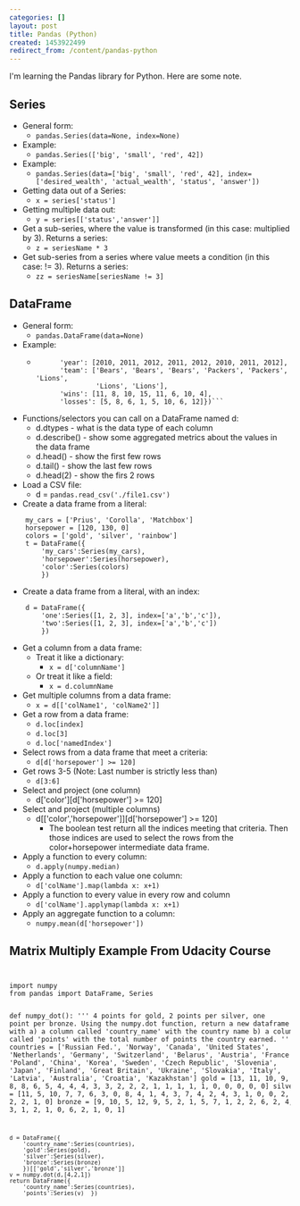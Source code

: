 ```yaml
---
categories: []
layout: post
title: Pandas (Python)
created: 1453922499
redirect_from: /content/pandas-python
---
```

I'm learning the Pandas library for Python.  Here are some note.
## Series

* General form:
    * `pandas.Series(data=None, index=None)`
* Example:
    * `pandas.Series(['big', 'small', 'red', 42])`
* Example:
    * `pandas.Series(data=['big', 'small', 'red', 42], index=['desired_wealth', 'actual_wealth', 'status', 'answer'])`
* Getting data out of a Series:
    * `x = series['status']`
* Getting multiple data out:
    * `y = series[['status','answer']]`
* Get a sub-series, where the value is transformed (in this case: multiplied by 3).  Returns a series:
    * `z = seriesName * 3`
* Get sub-series from a series where value meets  a condition (in this case: != 3).  Returns a series:
    * `zz = seriesName[seriesName != 3]`

## DataFrame 

* General form:
    * `pandas.DataFrame(data=None)`
* Example:
    * ```pandas.DataFrame({
            'year': [2010, 2011, 2012, 2011, 2012, 2010, 2011, 2012],
            'team': ['Bears', 'Bears', 'Bears', 'Packers', 'Packers', 'Lions',
                     'Lions', 'Lions'],
            'wins': [11, 8, 10, 15, 11, 6, 10, 4],
            'losses': [5, 8, 6, 1, 5, 10, 6, 12]})```
* Functions/selectors you can call on a DataFrame named d:
    * d.dtypes - what is the data type of each column
    * d.describe() - show some aggregated metrics about the values in the data frame
    * d.head() - show the first few rows
    * d.tail() - show the last few rows
    * d.head(2) - show the firs 2 rows
* Load a CSV file:
    * d = `pandas.read_csv('./file1.csv')`
* Create a data frame from a literal:
```
    my_cars = ['Prius', 'Corolla', 'Matchbox']
    horsepower = [120, 130, 0]
    colors = ['gold', 'silver', 'rainbow']
    t = DataFrame({
        'my_cars':Series(my_cars),
        'horsepower':Series(horsepower),
        'color':Series(colors)
        })
```
* Create a data frame from a literal, with an index:
```
    d = DataFrame({
        'one':Series([1, 2, 3], index=['a','b','c']),
        'two':Series([1, 2, 3], index=['a','b','c'])
        })
```
* Get a column from a data frame:
    * Treat it like a dictionary: 
        * `x = d['columnName']`
    * Or treat it like a field: 
        * `x = d.columnName`
* Get multiple columns from a data frame:
    * `x = d[['colName1', 'colName2']]`
* Get a row from a data frame:
    * `d.loc[index]`
    * `d.loc[3]`
    * `d.loc['namedIndex']`
* Select rows from a data frame that meet a criteria:
    * `d[d['horsepower'] >= 120]`
* Get rows 3-5 (Note: Last number is strictly less than)
    * `d[3:6]`
* Select and project (one column)
    * d['color'][d['horsepower'] >= 120]
* Select and project (multiple columns)
    * d[['color','horsepower']][d['horsepower'] >= 120]
        * The boolean test return all the indices meeting that criteria.  Then those indices are used to select the rows from the color+horsepower intermediate data frame.
* Apply a function to every column:
    * `d.apply(numpy.median)`
* Apply a function to each value one column:
    * `d['colName'].map(lambda x: x+1)`
* Apply a function to every value in every row and column
    * `d['colName'].applymap(lambda x: x+1)`
* Apply an aggregate function to a column:
    * `numpy.mean(d['horsepower'])`

## Matrix Multiply Example From Udacity Course

<code type="python">
<pre>
import numpy
from pandas import DataFrame, Series

def numpy_dot():
    '''
    4 points for gold, 2 points per silver, one point per bronze.
    Using the numpy.dot function, return a new dataframe with
        a) a column called 'country_name' with the country name
        b) a column called 'points' with the total number of points the country earned.
    '''
    countries = ['Russian Fed.', 'Norway', 'Canada', 'United States',
                 'Netherlands', 'Germany', 'Switzerland', 'Belarus',
                 'Austria', 'France', 'Poland', 'China', 'Korea', 
                 'Sweden', 'Czech Republic', 'Slovenia', 'Japan',
                 'Finland', 'Great Britain', 'Ukraine', 'Slovakia',
                 'Italy', 'Latvia', 'Australia', 'Croatia', 'Kazakhstan']
    gold = [13, 11, 10, 9, 8, 8, 6, 5, 4, 4, 4, 3, 3, 2, 2, 2, 1, 1, 1, 1, 1, 0, 0, 0, 0, 0]
    silver = [11, 5, 10, 7, 7, 6, 3, 0, 8, 4, 1, 4, 3, 7, 4, 2, 4, 3, 1, 0, 0, 2, 2, 2, 1, 0]
    bronze = [9, 10, 5, 12, 9, 5, 2, 1, 5, 7, 1, 2, 2, 6, 2, 4, 3, 1, 2, 1, 0, 6, 2, 1, 0, 1]

    d = DataFrame({
        'country_name':Series(countries), 
        'gold':Series(gold),
        'silver':Series(silver),
        'bronze':Series(bronze)
        })[['gold','silver','bronze']]
    v = numpy.dot(d,[4,2,1])
    return DataFrame({
        'country_name':Series(countries),
        'points':Series(v)  })
</pre>
</code>


